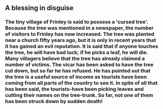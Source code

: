 ## A blessing in disguise

### The tiny village of Frinley is said to possess a 'cursed tree'. Because the tree was mentioned in a newspaper, the number of visitors to Frinley has now increased. The tree was planted near a church fifty years ago, but it is only in recent years that it has gained an evil reputation. It is said that if anyone touches the tree, he will have bad luck; if he picks a leaf, he will die. Many villagers believe that the tree has already claimed a number of victims. The vicar has been asked to have the tree cut down, but so far he has refused. He has pointed out that the tree is a useful source of income as tourists have been coming from all parts of the country to see it. In spite of all that has been said, the tourists-have been picking leaves and cutting their names on the tree-trunk. So far, not one of them has been struck down by sudden death!